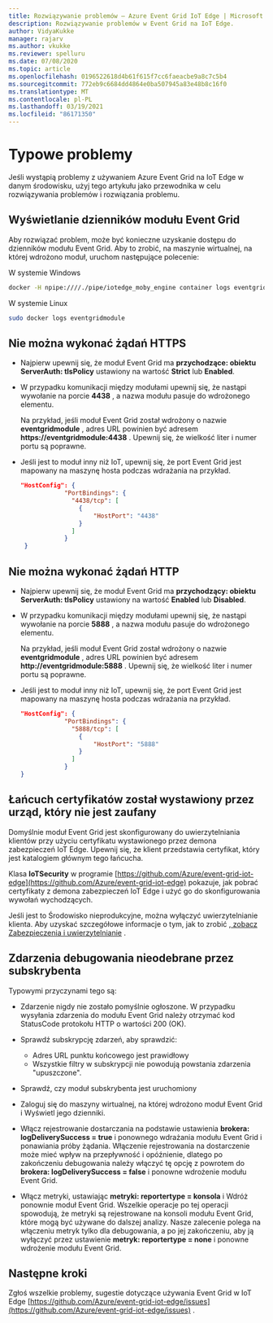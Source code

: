 ```yaml
---
title: Rozwiązywanie problemów — Azure Event Grid IoT Edge | Microsoft Docs
description: Rozwiązywanie problemów w Event Grid na IoT Edge.
author: VidyaKukke
manager: rajarv
ms.author: vkukke
ms.reviewer: spelluru
ms.date: 07/08/2020
ms.topic: article
ms.openlocfilehash: 0196522618d4b61f615f7cc6faeacbe9a8c7c5b4
ms.sourcegitcommit: 772eb9c6684dd4864e0ba507945a83e48b8c16f0
ms.translationtype: MT
ms.contentlocale: pl-PL
ms.lasthandoff: 03/19/2021
ms.locfileid: "86171350"
---
```

# <a name="common-issues"></a>Typowe problemy

Jeśli wystąpią problemy z używaniem Azure Event Grid na IoT Edge w danym środowisku, użyj tego artykułu jako przewodnika w celu rozwiązywania problemów i rozwiązania problemu.

## <a name="view-event-grid-module-logs"></a>Wyświetlanie dzienników modułu Event Grid

Aby rozwiązać problem, może być konieczne uzyskanie dostępu do dzienników modułu Event Grid. Aby to zrobić, na maszynie wirtualnej, na której wdrożono moduł, uruchom następujące polecenie:

W systemie Windows

```sh
docker -H npipe:////./pipe/iotedge_moby_engine container logs eventgridmodule
```

W systemie Linux

```sh
sudo docker logs eventgridmodule
```

## <a name="unable-to-make-https-requests"></a>Nie można wykonać żądań HTTPS

* Najpierw upewnij się, że moduł Event Grid ma **przychodzące: obiektu ServerAuth: tlsPolicy** ustawiony na wartość **Strict** lub **Enabled**.

* W przypadku komunikacji między modułami upewnij się, że nastąpi wywołanie na porcie **4438** , a nazwa modułu pasuje do wdrożonego elementu. 

  Na przykład, jeśli moduł Event Grid został wdrożony o nazwie **eventgridmodule** , adres URL powinien być adresem **https://eventgridmodule:4438** . Upewnij się, że wielkość liter i numer portu są poprawne.
    
* Jeśli jest to moduł inny niż IoT, upewnij się, że port Event Grid jest mapowany na maszynę hosta podczas wdrażania na przykład.

    ```json
    "HostConfig": {
                "PortBindings": {
                  "4438/tcp": [
                    {
                        "HostPort": "4438"
                    }
                  ]
                }
     }
    ```

## <a name="unable-to-make-http-requests"></a>Nie można wykonać żądań HTTP

* Najpierw upewnij się, że moduł Event Grid ma **przychodzący: obiektu ServerAuth: tlsPolicy** ustawiony na wartość **Enabled** lub **Disabled**.

* W przypadku komunikacji między modułami upewnij się, że nastąpi wywołanie na porcie **5888** , a nazwa modułu pasuje do wdrożonego elementu. 

  Na przykład, jeśli moduł Event Grid został wdrożony o nazwie **eventgridmodule** , adres URL powinien być adresem **http://eventgridmodule:5888** . Upewnij się, że wielkość liter i numer portu są poprawne.
    
* Jeśli jest to moduł inny niż IoT, upewnij się, że port Event Grid jest mapowany na maszynę hosta podczas wdrażania na przykład.

    ```json
    "HostConfig": {
                "PortBindings": {
                  "5888/tcp": [
                    {
                        "HostPort": "5888"
                    }
                  ]
                }
    }
    ```

## <a name="certificate-chain-was-issued-by-an-authority-thats-not-trusted"></a>Łańcuch certyfikatów został wystawiony przez urząd, który nie jest zaufany

Domyślnie moduł Event Grid jest skonfigurowany do uwierzytelniania klientów przy użyciu certyfikatu wystawionego przez demona zabezpieczeń IoT Edge. Upewnij się, że klient przedstawia certyfikat, który jest katalogiem głównym tego łańcucha.

Klasa **IoTSecurity** w programie [https://github.com/Azure/event-grid-iot-edge](https://github.com/Azure/event-grid-iot-edge) pokazuje, jak pobrać certyfikaty z demona zabezpieczeń IoT Edge i użyć go do skonfigurowania wywołań wychodzących.

Jeśli jest to Środowisko nieprodukcyjne, można wyłączyć uwierzytelnianie klienta. Aby uzyskać szczegółowe informacje o tym, jak to zrobić [, zobacz Zabezpieczenia i uwierzytelnianie](security-authentication.md) .

## <a name="debug-events-not-received-by-subscriber"></a>Zdarzenia debugowania nieodebrane przez subskrybenta

Typowymi przyczynami tego są:

* Zdarzenie nigdy nie zostało pomyślnie ogłoszone. W przypadku wysyłania zdarzenia do modułu Event Grid należy otrzymać kod StatusCode protokołu HTTP o wartości 200 (OK).

* Sprawdź subskrypcję zdarzeń, aby sprawdzić:
    * Adres URL punktu końcowego jest prawidłowy
    * Wszystkie filtry w subskrypcji nie powodują powstania zdarzenia "upuszczone".

* Sprawdź, czy moduł subskrybenta jest uruchomiony

* Zaloguj się do maszyny wirtualnej, na której wdrożono moduł Event Grid i Wyświetl jego dzienniki.

* Włącz rejestrowanie dostarczania na podstawie ustawienia **brokera: logDeliverySuccess = true** i ponownego wdrażania modułu Event Grid i ponawiania próby żądania. Włączenie rejestrowania na dostarczenie może mieć wpływ na przepływność i opóźnienie, dlatego po zakończeniu debugowania należy włączyć tę opcję z powrotem do **brokera: logDeliverySuccess = false**  i ponowne wdrożenie modułu Event Grid.

* Włącz metryki, ustawiając **metryki: reportertype = konsola** i Wdróż ponownie moduł Event Grid. Wszelkie operacje po tej operacji spowodują, że metryki są rejestrowane na konsoli modułu Event Grid, które mogą być używane do dalszej analizy. Nasze zalecenie polega na włączeniu metryk tylko dla debugowania, a po jej zakończeniu, aby ją wyłączyć przez ustawienie **metryk: reportertype = none** i ponowne wdrożenie modułu Event Grid.

## <a name="next-steps"></a>Następne kroki

Zgłoś wszelkie problemy, sugestie dotyczące używania Event Grid w IoT Edge [https://github.com/Azure/event-grid-iot-edge/issues](https://github.com/Azure/event-grid-iot-edge/issues) .